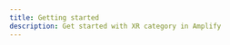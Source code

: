 ```yaml
---
title: Getting started
description: Get started with XR category in Amplify
---
```


<inline-fragment platform="js" src="~/lib/xr/fragments/getting-started.md"></inline-fragment>
